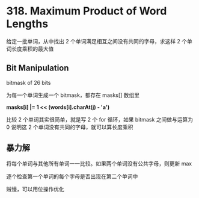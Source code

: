 # 318. Maximum Product of Word Lengths
给定一批单词，从中找出 2 个单词满足相互之间没有共同的字母，求这样 2 个单词长度乘积的最大值

## Bit Manipulation 
bitmask of 26 bits 

为每一个单词生成一个 bitmask，都存在 masks[] 数组里

**masks[i] |= 1 << (words[i].charAt(j) - 'a')**

比较 2 个单词其实很简单，就是写 2 个 for 循环，如果 bitmask 之间做与运算为 0 说明这 2 个单词没有共同的字母，就可以算长度乘积

## 暴力解
将每个单词与其他所有单词一一比较。如果两个单词没有公共字母，则更新 max

逐个检查第一个单词的每个字母是否出现在第二个单词中

贼慢，可以用位操作优化
